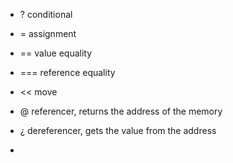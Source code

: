 * ? conditional
* = assignment
* == value equality
* === reference equality
* << move

* @ referencer, returns the address of the memory
* ¿ dereferencer, gets the value from the address


* 